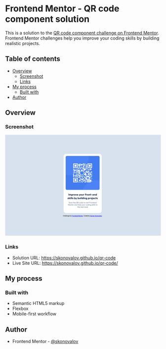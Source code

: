 # Frontend Mentor - QR code component solution

This is a solution to the [QR code component challenge on Frontend Mentor](https://www.frontendmentor.io/challenges/qr-code-component-iux_sIO_H). Frontend Mentor challenges help you improve your coding skills by building realistic projects. 

## Table of contents

- [Overview](#overview)
  - [Screenshot](#screenshot)
  - [Links](#links)
- [My process](#my-process)
  - [Built with](#built-with)
- [Author](#author)

## Overview

### Screenshot

![](./images/screenshot.png)

### Links

- Solution URL: https://skonovalov.github.io/qr-code
- Live Site URL: https://skonovalov.github.io/qr-code/

## My process

### Built with

- Semantic HTML5 markup
- Flexbox
- Mobile-first workflow

## Author

- Frontend Mentor - [@skonovalov](https://www.frontendmentor.io/profile/skonovalov)

